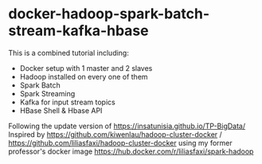 # docker-hadoop-spark-batch-stream-kafka-hbase

This is a combined tutorial including:
* Docker setup with 1 master and 2 slaves
* Hadoop installed on every one of them
* Spark Batch
* Spark Streaming
* Kafka for input stream topics
* HBase Shell & Hbase API

Following the update version of https://insatunisia.github.io/TP-BigData/ 
Inspired by https://github.com/kiwenlau/hadoop-cluster-docker / https://github.com/liliasfaxi/hadoop-cluster-docker
using my former professor's docker image https://hub.docker.com/r/liliasfaxi/spark-hadoop
